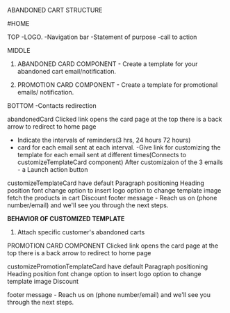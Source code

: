 ABANDONED CART STRUCTURE


#HOME

TOP
-LOGO.
-Navigation bar
-Statement of purpose
-call to action

MIDDLE
1. ABANDONED CARD COMPONENT - Create a template for your abandoned cart email/notification.

2. PROMOTION CARD COMPONENT - Create a template for promotional emails/ notification.


BOTTOM
-Contacts
redirection


abandonedCard
Clicked link opens the card page
at the top there is a back arrow to redirect to home page
- Indicate the intervals of reminders(3 hrs, 24 hours 72 hours)
- card for each email sent at each interval. 
-Give link for customizing the template for each email sent at different times(Connects to customizeTemplateCard component)
After customizaion of the 3 emails -  a Launch action button

customizeTemplateCard
have default
Paragraph positioning
Heading position
font change
option to insert logo 
option to change template image
fetch the products in cart
Discount
footer message - Reach us on (phone number/email) and we'll see you through the next steps.


**BEHAVIOR OF CUSTOMIZED TEMPLATE**
1. Attach specific customer's abandoned carts



PROMOTION CARD COMPONENT
Clicked link opens the card page
at the top there is a back arrow to redirect to home page
  
  customizePromotionTemplateCard
  have default
  Paragraph positioning
  Heading position
  font change
  option to insert logo 
  option to change template image
  Discount

  footer message - Reach us on (phone number/email) and we'll see you through the next steps.